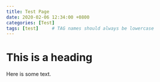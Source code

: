 ```yaml
---
title: Test Page 
date: 2020-02-06 12:34:00 +0800
categories: [Test]
tags: [test]     # TAG names should always be lowercase
---
```


# This is a heading
Here is some text.
